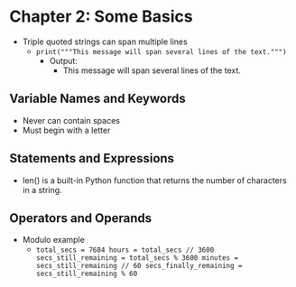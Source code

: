 # Chapter 2: Some Basics

- Triple quoted strings can span multiple lines
    - `print("""This message will span
    several lines
    of the text.""")`
        - Output:
            - This message will span
            several lines
            of the text.

## Variable Names and Keywords

- Never can contain spaces
- Must begin with a letter

## Statements and Expressions

- len() is a built-in Python function that returns the number of characters in a string.

## Operators and Operands

- Modulo example
    - `total_secs = 7684
    hours = total_secs // 3600
    secs_still_remaining = total_secs % 3600
    minutes = secs_still_remaining // 60
    secs_finally_remaining = secs_still_remaining % 60`